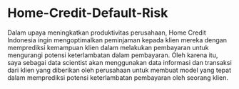 # Home-Credit-Default-Risk
Dalam upaya meningkatkan produktivitas perusahaan, Home Credit Indonesia ingin mengoptimalkan peminjaman kepada klien mereka dengan memprediksi kemampuan klien dalam melakukan pembayaran untuk mengurangi potensi keterlambatan dalam pembayaran. Oleh karena itu, saya sebagai data scientist akan menggunakan data informasi dan transaksi dari klien yang diberikan oleh perusahaan untuk membuat model yang tepat dalam memprediksi potensi keterlambatan pembayaran oleh seorang klien.
